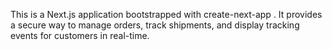 This is a Next.js
 application bootstrapped with create-next-app
.
It provides a secure way to manage orders, track shipments, and display tracking events for customers in real-time.